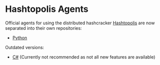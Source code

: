 # Hashtopolis Agents

Official agents for using the distributed hashcracker [Hashtopolis](https://github.com/s3inlc/hashtopolis) are now separated into their own repositories:

- [Python](https://github.com/s3inlc/hashtopolis-agent-python)

Outdated versions:

- [C#](https://github.com/s3inlc/hashtopolis-agent-csharp) (Currently not recommended as not all new features are available)
